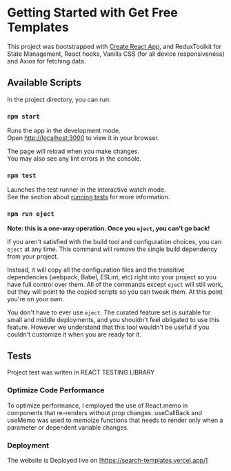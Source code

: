 # Getting Started with Get Free Templates

This project was bootstrapped with [Create React App](https://github.com/facebook/create-react-app), 
and ReduxToolkit for State Management, React hooks, Vanilla CSS (for all device responsiveness) and Axios 
for fetching data.


## Available Scripts

In the project directory, you can run:

### `npm start`

Runs the app in the development mode.\
Open [http://localhost:3000](http://localhost:3000) to view it in your browser.

The page will reload when you make changes.\
You may also see any lint errors in the console.

### `npm test`

Launches the test runner in the interactive watch mode.\
See the section about [running tests](https://facebook.github.io/create-react-app/docs/running-tests) for more information.



### `npm run eject`

**Note: this is a one-way operation. Once you `eject`, you can't go back!**

If you aren't satisfied with the build tool and configuration choices, you can `eject` at any time. This command will remove the single build dependency from your project.

Instead, it will copy all the configuration files and the transitive dependencies (webpack, Babel, ESLint, etc) right into your project so you have full control over them. All of the commands except `eject` will still work, but they will point to the copied scripts so you can tweak them. At this point you're on your own.

You don't have to ever use `eject`. The curated feature set is suitable for small and middle deployments, and you shouldn't feel obligated to use this feature. However we understand that this tool wouldn't be useful if you couldn't customize it when you are ready for it.

## Tests
Project test was writen in REACT TESTING LIBRARY

### Optimize Code Performance
To optimize performance, I employed the use of React.memo in components that re-renders without prop changes.
useCallBack and useMemo was used to memoize functions that needs to render only when a parameter or dependent variable changes.



### Deployment

The website is Deployed live on [https://search-templates.vercel.app/]

